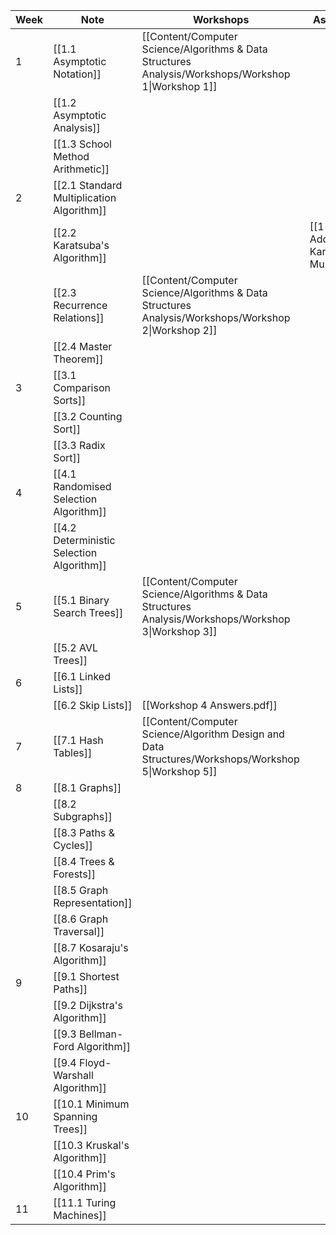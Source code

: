 
| Week | Note                                      | Workshops                                                                                           | Assignments                                        | Quizzes                 |
| ---- | ----------------------------------------- | --------------------------------------------------------------------------------------------------- | -------------------------------------------------- | ----------------------- |
| 1    | [[1.1 Asymptotic Notation]]               | [[Content/Computer Science/Algorithms & Data Structures Analysis/Workshops/Workshop 1\|Workshop 1]] |                                                    |                         |
|      | [[1.2 Asymptotic Analysis]]               |                                                                                                     |                                                    |                         |
|      | [[1.3 School Method Arithmetic]]          |                                                                                                     |                                                    | [[Integer Arithmetic]]  |
| 2    | [[2.1 Standard Multiplication Algorithm]] |                                                                                                     |                                                    |                         |
|      | [[2.2 Karatsuba's Algorithm]]             |                                                                                                     | [[1 - School Addition + Karatsuba Multiplication]] |                         |
|      | [[2.3 Recurrence Relations]]              | [[Content/Computer Science/Algorithms & Data Structures Analysis/Workshops/Workshop 2\|Workshop 2]] |                                                    |                         |
|      | [[2.4 Master Theorem]]                    |                                                                                                     |                                                    |                         |
| 3    | [[3.1 Comparison Sorts]]                  |                                                                                                     |                                                    | [[Linear Time Sorting]] |
|      | [[3.2 Counting Sort]]                     |                                                                                                     |                                                    |                         |
|      | [[3.3 Radix Sort]]                        |                                                                                                     |                                                    |                         |
| 4    | [[4.1 Randomised Selection Algorithm]]    |                                                                                                     |                                                    |                         |
|      | [[4.2 Deterministic Selection Algorithm]] |                                                                                                     |                                                    |                         |
| 5    | [[5.1 Binary Search Trees]]               | [[Content/Computer Science/Algorithms & Data Structures Analysis/Workshops/Workshop 3\|Workshop 3]] |                                                    |                         |
|      | [[5.2 AVL Trees]]                         |                                                                                                     |                                                    |                         |
| 6    | [[6.1 Linked Lists]]                      |                                                                                                     |                                                    |                         |
|      | [[6.2 Skip Lists]]                        | [[Workshop 4 Answers.pdf]]                                                                          |                                                    |                         |
| 7    | [[7.1 Hash Tables]]                       | [[Content/Computer Science/Algorithm Design and Data Structures/Workshops/Workshop 5\|Workshop 5]]  |                                                    |                         |
| 8    | [[8.1 Graphs]]                            |                                                                                                     |                                                    |                         |
|      | [[8.2 Subgraphs]]                         |                                                                                                     |                                                    |                         |
|      | [[8.3 Paths & Cycles]]                    |                                                                                                     |                                                    |                         |
|      | [[8.4 Trees & Forests]]                   |                                                                                                     |                                                    |                         |
|      | [[8.5 Graph Representation]]              |                                                                                                     |                                                    |                         |
|      | [[8.6 Graph Traversal]]                   |                                                                                                     |                                                    |                         |
|      | [[8.7 Kosaraju's Algorithm]]              |                                                                                                     |                                                    |                         |
| 9    | [[9.1 Shortest Paths]]                    |                                                                                                     |                                                    |                         |
|      | [[9.2 Dijkstra's Algorithm]]              |                                                                                                     |                                                    |                         |
|      | [[9.3 Bellman-Ford Algorithm]]            |                                                                                                     |                                                    |                         |
|      | [[9.4 Floyd-Warshall Algorithm]]          |                                                                                                     |                                                    |                         |
| 10   | [[10.1 Minimum Spanning Trees]]           |                                                                                                     |                                                    |                         |
|      | [[10.3 Kruskal's Algorithm]]              |                                                                                                     |                                                    |                         |
|      | [[10.4 Prim's Algorithm]]                 |                                                                                                     |                                                    |                         |
| 11   | [[11.1 Turing Machines]]                  |                                                                                                     |                                                    |                         |
